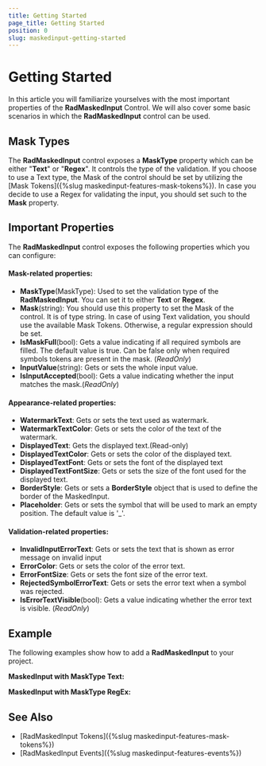 ```yaml
---
title: Getting Started
page_title: Getting Started
position: 0
slug: maskedinput-getting-started
---
```


#  Getting Started

In this article you will familiarize yourselves with the most important properties of the **RadMaskedInput** Control. We will also cover some basic scenarios in which the **RadMaskedInput** control can be used. 

## Mask Types

The **RadMaskedInput** control exposes a **MaskType** property which can be either "**Text**" or "**Regex**". It controls the type of the validation. If you choose to use a Text type, the Mask of the control should be set by utilizing the [Mask Tokens]({%slug maskedinput-features-mask-tokens%}). In case you decide to use a Regex for validating the input, you should set such to the **Mask** property. 

## Important Properties

The **RadMaskedInput** control exposes the following properties which you can configure:

#### Mask-related properties:

* **MaskType**(MaskType): Used to set the validation type of the **RadMaskedInput**. You can set it to either **Text** or **Regex**.
* **Mask**(string): You should use this property to set the Mask of the control. It is of type string. In case of using Text validation, you should use the available Mask Tokens. Otherwise, a regular expression should be set.
* **IsMaskFull**(bool): Gets a value indicating if all required symbols are filled. The default value is true. Can be false only when required symbols tokens are present in the mask. (*ReadOnly*)
* **InputValue**(string): Gets or sets the whole input value.
* **IsInputAccepted**(bool): Gets a value indicating whether the input matches the mask.(*ReadOnly*)

#### Appearance-related properties: 

* **WatermarkText**: Gets or sets the text used as watermark.
* **WatermarkTextColor**: Gets or sets the color of the text of the watermark.
* **DisplayedText**: Gets the displayed text.(Read-only) 
* **DisplayedTextColor**: Gets or sets the color of the displayed text.
* **DisplayedTextFont**: Gets or sets the font of the displayed text
* **DisplayedTextFontSize**: Gets or sets the size of the font used for the displayed text.
* **BorderStyle**: Gets or sets a **BorderStyle** object that is used to define the border of the MaskedInput.
* **Placeholder**: Gets or sets the symbol that will be used to mark an empty position. The default value is '_'.

#### Validation-related properties: 

* **InvalidInputErrorText**: Gets or sets the text that is shown as error message on invalid input
* **ErrorColor**: Gets or sets the color of the error text.
* **ErrorFontSize**: Gets or sets the font size of the error text.
* **RejectedSymbolErrorText**:  Gets or sets the error text when a symbol was rejected.
* **IsErrorTextVisible**(bool): Gets a value indicating whether the error text is visible. (*ReadOnly*)

## Example

The following examples show how to add a **RadMaskedInput** to your project. 

**MaskedInput with MaskType Text:**
<snippet id='maskedinput-gettingstarted-text-xaml'/>

**MaskedInput with MaskType RegEx:**
<snippet id='maskedinput-gettingstarted-regex-xaml'/>

## See Also

* [RadMaskedInput Tokens]({%slug maskedinput-features-mask-tokens%})
* [RadMaskedInput Events]({%slug maskedinput-features-events%})
